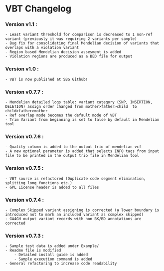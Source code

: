 # VBT Changelog

### Version v1.1 :
    - Least variant threshold for comparison is decreased to 1 non-ref variant (previously it was requiring 2 variants per sample)
    - Bug fix for consolidating final Mendelian decision of variants that overlaps with a violation variant
    - Region based Mendelian decision assesment is added
    - Violation regions are produced as a BED file for output

### Version v1.0 :
	- VBT is now published at SBG Github!

### Version v0.7.7 :

	- Mendelian detailed logs table: variant category (SNP, INSERTION, DELETION) assign order changed from mother>father>child  to child>father>mother
	- Ref overlap mode becomes the default mode of VBT
	- Trim Variant from beginning is set to false by default in Mendelian tool

### Version v0.7.6 :

	- Quality column is added to the output trio of mendelian vcf
	- A new optional parameter is added that selects INFO tags from input file to be printed in the output trio file in Mendelian tool

### Version v0.7.5 :

	- VBT source is refactored (Duplicate code segment elimination, splitting long functions etc.) 
	- GPL License header is added to all files

### Version v0.7.4 :

	- Complex Skipped variant assigning is corrected (a lower boundary is introduced not to mark an included variant as complex skipped)
	- GA4GH output variant records with non BK/BD annotations are corrected

### Version v0.7.3 :
	
	- Sample test data is added under Example/
	- Readme file is modified
		- Detailed install guide is added
		- Sample execution command is added
	- General refactoring to increase code readability
